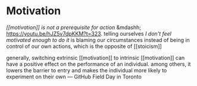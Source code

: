 # Motivation

_[[motivation]] is not a prerequisite for action_ &mdashh; <https://youtu.be/hJZ5v7dpKKM?t=323>. telling ourselves _I don't feel motivated enough to do it_ is blaming our circumstances instead of being in control of our own actions, which is the opposite of [[stoicism]]

generally, switching extrinsic [[motivation]] to intrinsic [[motivation]] can have a positive effect on the performance of an individual. among others, it lowers the barrier to entry and makes the individual more likely to experiment on their own &mdash; GitHub Field Day in Toronto
